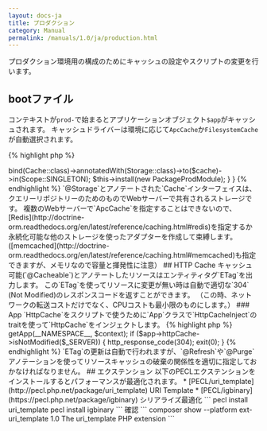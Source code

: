 ```yaml
---
layout: docs-ja
title: プロダクション
category: Manual
permalink: /manuals/1.0/ja/production.html
---
```

プロダクション環境用の構成のためにキャッシュの設定やスクリプトの変更を行います。

## bootファイル

コンテキストが`prod-`で始まるとアプリケーションオブジェクト`$app`がキャッシュされます。
キャッシュドライバーは環境に応じて`ApcCache`か`FilesystemCache`が自動選択されます。

{% highlight php %}
<?php
$context = 'prod-app';
require dirname(dirname(__DIR__)) . '/bootstrap/bootstrap.php';
{% endhighlight %}

## キャッシュの設定

## ProdModule

`BEAR.Package`のプロダクション用のモジュール`ProdModule`はwebサーバー1台を前提にしている`ApcCache`になっています。

複数のWebサーバーの構成のためには共有のキャッシュストレージの設定が必要です。
設定のためアプリケーション固有の`ProdModule`を`src/Module/ProdModule.php`に用意します。

{% highlight php %}
<?php
namespace BEAR\HelloWorld\Module;

use BEAR\RepositoryModule\Annotation\Storage;
use BEAR\Package\Context\ProdModule as PackageProdModule;
use Doctrine\Common\Cache\Cache;
use Ray\Di\AbstractModule;
use Ray\Di\Scope;

use Doctrine\Common\Cache\ApcCache;

class ProdModule extends AbstractModule
{
    /**
     * {@inheritdoc}
     */
    protected function configure()
    {
        $cache = ApcCache::class; // <= configure shared storage for query repository
        $this->bind(Cache::class)->annotatedWith(Storage::class)->to($cache)->in(Scope::SINGLETON);
        
        $this->install(new PackageProdModule);
    }
}
{% endhighlight %}
`@Storage`とアノテートされた`Cache`インターフェイスは、クエリーリポジトリーのためのものでWebサーバーで共有されるストレージです。

複数のWebサーバーで`ApcCache`を指定することはできないので、
[Redis](http://doctrine-orm.readthedocs.org/en/latest/reference/caching.html#redis)を指定するか永続化可能な他のストレージを使ったアダプターを作成して束縛します。
([memcached](http://doctrine-orm.readthedocs.org/en/latest/reference/caching.html#memcached)も指定できますが、メモリなので容量と揮発性に注意）

## HTTP Cache

キャッシュ可能(`@Cacheable`)とアノテートしたリソースはエンティティタグ`ETag`を出力します。

この`ETag`を使ってリソースに変更が無い時は自動で適切な`304` (Not Modified)のレスポンスコードを返すことができます。
（この時、ネットワークの転送コストだけでなく、CPUコストも最小限のものにします。）

### App

`HttpCache`をスクリプトで使うために`App`クラスで`HttpCacheInject`のtraitを使って`HttpCache`をインジェクトします。

{% highlight php %}
<?php

namespace MyVendor\MyApi\Module;

use BEAR\QueryRepository\HttpCacheInject; // この行を追加
use BEAR\Sunday\Extension\Application\AbstractApp;
use Ray\Di\Di\Inject;

class App extends AbstractApp
{
    use HttpCacheInject; // この行を追加
}
{% endhighlight %}

### bootstrap

次に`bootstrap/bootstrap.php`の`route`のセクションで以下のように`if`文を追加して、
与えらた`ETag`のコンテンツに変更がなければ`304`を返して終了するようにします。

{% highlight php %}
<?php
route: {
    $app = (new Bootstrap)->getApp(__NAMESPACE__, $context);
    if ($app->httpCache->isNotModified($_SERVER)) {
        http_response_code(304);
        exit(0);
    }

{% endhighlight %}

`ETag`の更新は自動で行われますが、`@Refresh`や`@Purge`アノテーションを使ってリソースキャッシュの破棄の関係性を適切に指定しておかなければなりません。

## エクステンション

以下のPECLエクステンションをインストールするとパフォーマンスが最適化されます。

 * [PECL/uri_template](http://pecl.php.net/package/uri_template) URI Template
 * [PECL/igbinary](https://pecl.php.net/package/igbinary) シリアライズ最適化

```
pecl install uri_template
pecl install igbinary
```

確認

```
composer show --platform
ext-uri_template    1.0      The uri_template PHP extension
```
